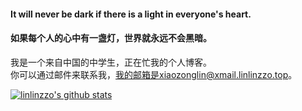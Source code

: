 #### It will never be dark if there is a light in everyone's heart.    
#### 如果每个人的心中有一盏灯，世界就永远不会黑暗。
我是一个来自中国的中学生，正在忙我的个人博客。  
你可以通过邮件来联系我，我的邮箱是xiaozonglin@xmail.linlinzzo.top。     

[![linlinzzo's github stats](https://github-readme-stats.vercel.app/api?username=linlinzzo&show_icons=true&include_all_commits=true)](https://github.com/linlinzzo)
